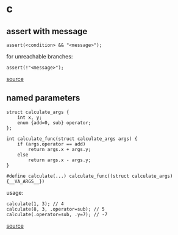 # c

## assert with message

	assert(<condition> && "<message>");

for unreachable branches:

	assert(!"<message>");

[source](https://news.ycombinator.com/item?id=25182491)

## named parameters

	struct calculate_args {
		int x, y;
		enum {add=0, sub} operator;
	};

	int calculate_func(struct calculate_args args) {
		if (args.operator == add)
			return args.x + args.y;
		else
			return args.x - args.y;
	}

	#define calculate(...) calculate_func((struct calculate_args){__VA_ARGS__})

usage:

	calculate(1, 3); // 4
	calculate(8, 3, .operator=sub); // 5
	calculate(.operator=sub, .y=7); // -7

[source](https://news.ycombinator.com/item?id=25178132)
